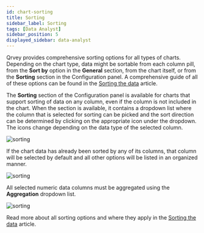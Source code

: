 ```yaml
---
id: chart-sorting
title: Sorting
sidebar_label: Sorting
tags: [Data Analyst]
sidebar_position: 5
displayed_sidebar: data-analyst
---
```

 
<div style={{textAlign: "justify"}}>

Qrvey provides comprehensive sorting options for all types of charts. Depending on the chart type, data might be sortable from each column pill, from the **Sort by** option in the **General** section, from the chart itself, or from the **Sorting** section in the Configuration panel. A comprehensive guide of all of these options can be found in the <a href="" target="_blank">Sorting the data</a> article. 

The **Sorting** section of the Configuration panel is available for charts that support sorting of data on any column, even if the column is not included in the chart. When the section is available, it contains a dropdown list where the column that is selected for sorting can be picked and the sort direction can be determined by clicking on the appropriate icon under the dropdown. The icons change depending on the data type of the selected column.

![sorting](https://s3.amazonaws.com/cdn.qrvey.com/documentation_assets/ui-docs/dataviews/chart-builder/chart-configuration/sorting/sorting1.png#thumbnail-40)
     

If the chart data has already been sorted by any of its columns, that column will be selected by default and all other options will be listed in an organized manner.


![sorting](https://s3.amazonaws.com/cdn.qrvey.com/documentation_assets/ui-docs/dataviews/chart-builder/chart-configuration/sorting/sorting2.png#thumbnail-40)


All selected numeric data columns must be aggregated using the **Aggregation** dropdown list.


![sorting](https://s3.amazonaws.com/cdn.qrvey.com/documentation_assets/ui-docs/dataviews/chart-builder/chart-configuration/sorting/sorting3.png#thumbnail-40)



Read more about all sorting options and where they apply in the <a href="" target="_blank">Sorting the data</a> article. 

</div>